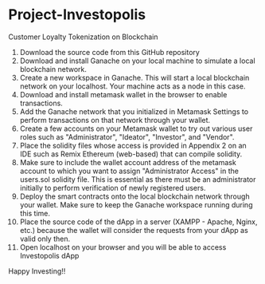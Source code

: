 # Project-Investopolis
Customer Loyalty Tokenization on Blockchain

1. Download the source code from this GitHub repository
2. Download and install Ganache on your local machine to simulate a local blockchain network.
3. Create a new workspace in Ganache. This will start a local blockchain network on your localhost. Your machine acts as a node in this case.
4. Download and install metamask wallet in the browser to enable transactions.
5. Add the Ganache network that you initialized in Metamask Settings to perform transactions on that network through your wallet.
6. Create a few accounts on your Metamask wallet to try out various user roles such as "Administrator", "Ideator", "Investor", and "Vendor".
7. Place the solidity files whose access is provided in Appendix 2 on an IDE such as Remix Ethereum (web-based) that can compile solidity.
8. Make sure to include the wallet account address of the metamask account to which you want to assign "Administrator Access" in the users.sol solidity file. This is essential as there must be an administrator initially to perform verification of newly registered users.
9. Deploy the smart contracts onto the local blockchain network through your wallet. Make sure to keep the Ganache workspace running during this time.
10. Place the source code of the dApp in a server (XAMPP - Apache, Nginx, etc.) because the wallet will consider the requests from your dApp as valid only then.
11. Open localhost on your browser and you will be able to access Investopolis dApp

Happy Investing!!
